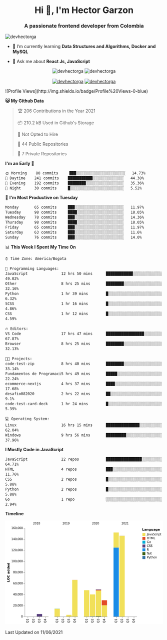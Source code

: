 <h1 align="center">Hi 👋, I'm Hector Garzon</h1>
<h3 align="center">A passionate frontend developer from Colombia</h3>

<p align="left"> <img src="https://komarev.com/ghpvc/?username=devhectorga" alt="devhectorga" /> </p>

- 🌱 I’m currently learning **Data Structures and Algorithms, Docker and MySQL**

- 💬 Ask me about **React Js, JavaScript**

<p align="center"> <img src="https://github-readme-stats.vercel.app/api?username=devhectorga&count_private=true&show_icons=true" alt="devhectorga" /> <img src="https://github-readme-stats.vercel.app/api/top-langs/?username=devhectorga&layout=compact" alt="devhectorga" /></p>

<p align="center">
<a href="https://twitter.com/devhectorga" target="blank"><img align="center" src="https://cdn.jsdelivr.net/npm/simple-icons@3.0.1/icons/twitter.svg" alt="devhectorga" height="20" width="20" /></a>
<a href="https://linkedin.com/in/devhectorga" target="blank"><img align="center" src="https://cdn.jsdelivr.net/npm/simple-icons@3.0.1/icons/linkedin.svg" alt="devhectorga" height="20" width="20" /></a>
</p>
<!--START_SECTION:waka-->
![Profile Views](http://img.shields.io/badge/Profile%20Views-0-blue)

**🐱 My Github Data** 

> 🏆 206 Contributions in the Year 2021
 > 
> 📦 210.2 kB Used in Github's Storage 
 > 
> 🚫 Not Opted to Hire
 > 
> 📜 44 Public Repositories 
 > 
> 🔑 7 Private Repositories  
 > 
**I'm an Early 🐤** 

```text
🌞 Morning    80 commits     ███░░░░░░░░░░░░░░░░░░░░░░   14.73% 
🌆 Daytime    241 commits    ███████████░░░░░░░░░░░░░░   44.38% 
🌃 Evening    192 commits    ████████░░░░░░░░░░░░░░░░░   35.36% 
🌙 Night      30 commits     █░░░░░░░░░░░░░░░░░░░░░░░░   5.52%

```
📅 **I'm Most Productive on Tuesday** 

```text
Monday       65 commits     ███░░░░░░░░░░░░░░░░░░░░░░   11.97% 
Tuesday      98 commits     ████░░░░░░░░░░░░░░░░░░░░░   18.05% 
Wednesday    78 commits     ███░░░░░░░░░░░░░░░░░░░░░░   14.36% 
Thursday     98 commits     ████░░░░░░░░░░░░░░░░░░░░░   18.05% 
Friday       65 commits     ███░░░░░░░░░░░░░░░░░░░░░░   11.97% 
Saturday     63 commits     ███░░░░░░░░░░░░░░░░░░░░░░   11.6% 
Sunday       76 commits     ███░░░░░░░░░░░░░░░░░░░░░░   14.0%

```


📊 **This Week I Spent My Time On** 

```text
⌚︎ Time Zone: America/Bogota

💬 Programming Languages: 
JavaScript               12 hrs 50 mins      ████████████░░░░░░░░░░░░░   49.02% 
Other                    8 hrs 25 mins       ████████░░░░░░░░░░░░░░░░░   32.16% 
Python                   1 hr 39 mins        █░░░░░░░░░░░░░░░░░░░░░░░░   6.32% 
SCSS                     1 hr 16 mins        █░░░░░░░░░░░░░░░░░░░░░░░░   4.86% 
CSS                      1 hr 12 mins        █░░░░░░░░░░░░░░░░░░░░░░░░   4.59%

🔥 Editors: 
VS Code                  17 hrs 47 mins      █████████████████░░░░░░░░   67.87% 
Browser                  8 hrs 25 mins       ████████░░░░░░░░░░░░░░░░░   32.13%

🐱‍💻 Projects: 
code-test-zip            8 hrs 40 mins       ████████░░░░░░░░░░░░░░░░░   33.14% 
Fundamentos de Programaci5 hrs 49 mins       █████░░░░░░░░░░░░░░░░░░░░   22.24% 
ecommerce-nextjs         4 hrs 37 mins       ████░░░░░░░░░░░░░░░░░░░░░   17.68% 
desafio082020            2 hrs 22 mins       ██░░░░░░░░░░░░░░░░░░░░░░░   9.1% 
code-test-card-deck      1 hr 24 mins        █░░░░░░░░░░░░░░░░░░░░░░░░   5.39%

💻 Operating System: 
Linux                    16 hrs 15 mins      ███████████████░░░░░░░░░░   62.04% 
Windows                  9 hrs 56 mins       █████████░░░░░░░░░░░░░░░░   37.96%

```

**I Mostly Code in JavaScript** 

```text
JavaScript               22 repos            ████████████████░░░░░░░░░   64.71% 
HTML                     4 repos             ███░░░░░░░░░░░░░░░░░░░░░░   11.76% 
CSS                      2 repos             █░░░░░░░░░░░░░░░░░░░░░░░░   5.88% 
Python                   2 repos             █░░░░░░░░░░░░░░░░░░░░░░░░   5.88% 
Go                       1 repo              ░░░░░░░░░░░░░░░░░░░░░░░░░   2.94%

```


**Timeline**

![Chart not found](https://raw.githubusercontent.com/devHectorGa/devHectorGa/master/charts/bar_graph.png) 


 Last Updated on 11/06/2021
<!--END_SECTION:waka-->
